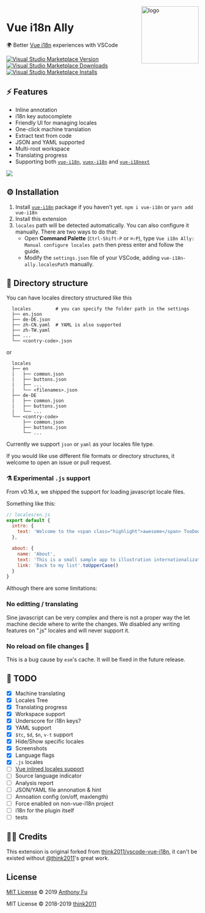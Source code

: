 <img src="https://raw.githubusercontent.com/antfu/vue-i18n-ally/master/static/logo.png" alt="logo" width="150" align="right"/>

# Vue i18n Ally

🌍 Better [Vue i18n](https://github.com/kazupon/vue-i18n) experiences with VSCode

[![Visual Studio Marketplace Version](https://img.shields.io/visual-studio-marketplace/v/antfu.vue-i18n-ally.svg?color=blue&style=flat-square&label=VSCode%20Marketplace&logo=data%3Aimage%2Fsvg%2Bxml%3Bbase64%2CPHN2ZyBpZD0iTGF5ZXJfMSIgeG1sbnM9Imh0dHA6Ly93d3cudzMub3JnLzIwMDAvc3ZnIiB2aWV3Qm94PSIwIDAgMjM0IDIzNS4xIiB3aWR0aD0iMjQ4OCIgaGVpZ2h0PSIyNTAwIj48c3R5bGU%2BLnN0MHtmaWxsOiMwMTc5Y2J9PC9zdHlsZT48cGF0aCBjbGFzcz0ic3QwIiBkPSJNODMuMyAxNDMuOWwtNTggNDUuMkwwIDE3Ni41VjU4LjdMMjUuMiA0Nmw1Ny42IDQ1LjNMMTc0IDBsNjAgMjMuOXYxODYuOWwtNTkuNyAyNC4zLTkxLTkxLjJ6bTg4LjkgMTUuOVY3NS4zbC01NC42IDQyLjMgNTQuNiA0Mi4yek0yNy4zIDE0NC42TDU2IDExOC41IDI3LjMgODkuOXY1NC43eiIvPjwvc3ZnPg%3D%3D)](https://marketplace.visualstudio.com/items?itemName=antfu.vue-i18n-ally)
[![Visual Studio Marketplace Downloads](https://img.shields.io/visual-studio-marketplace/d/antfu.vue-i18n-ally.svg?style=flat-square)](https://marketplace.visualstudio.com/items?itemName=antfu.vue-i18n-ally)
[![Visual Studio Marketplace Installs](https://img.shields.io/visual-studio-marketplace/i/antfu.vue-i18n-ally.svg?style=flat-square)](https://marketplace.visualstudio.com/items?itemName=antfu.vue-i18n-ally)


## ⚡ Features

- Inline annotation
- i18n key autocomplete
- Friendly UI for managing locales
- One-click machine translation
- Extract text from code
- JSON and YAML supported
- Multi-root workspace
- Translating progress
- Supporting both [`vue-i18n`](https://github.com/kazupon/vue-i18n), [`vuex-i18n`](https://github.com/dkfbasel/vuex-i18n) and [`vue-i18next`](https://github.com/panter/vue-i18next)

![](https://raw.githubusercontent.com/antfu/vue-i18n-ally/master/screenshots/overview.png)


## ⚙ Installation

1. Install [`vue-i18n`](https://github.com/kazupon/vue-i18n) package if you haven't yet. `npm i vue-i18n` or `yarn add vue-i18n`
2. Install this extension
3. `locales` path will be detected automatically. You can also configure it manually. There are two ways to do that:
   - Open **Command Palette** (`Ctrl-Shift-P` or `⌘⇧P`), type `Vue i18n Ally: Manual configure locales path` then press enter and follow the guide.
   - Modify the `settings.json` file of your VSCode, adding `vue-i18n-ally.localesPath` manually.

## 📂 Directory structure

You can have locales directory structured like this

```
  locales         # you can specify the folder path in the settings
  ├── en.json
  ├── de-DE.json
  ├── zh-CN.yaml  # YAML is also supported
  ├── zh-TW.yaml
  ├── ...
  └── <contry-code>.json
```

or

```
  locales
  ├── en
  |   ├── common.json
  |   ├── buttons.json
  |   ├── ...
  |   └── <filenames>.json
  ├── de-DE
  |   ├── common.json
  |   ├── buttons.json
  |   └── ...
  └── <contry-code>
      ├── common.json
      ├── buttons.json
      └── ...
```

Currently we support `json` or `yaml` as your locales file type.

If you would like use different file formats or directory structures, it welcome to open an issue or pull request.

### ⚗ Experimental `.js` support

From v0.16.x, we shipped the support for loading javascript locale files.

Something like this:

```js
// locales/en.js
export default {
  intro: {
    text: 'Welcome to the <span class="highlight">awesome</span> TooDoo App'
  },

  about: {
    name: 'About',
    text: 'This is a small sample app to illustration internationalization with the vuex-i18n plugin.',
    link: 'Back to my list'.toUpperCase()
  }
}
```

Although there are some limitations:

### No editting / translating
Sine javascript can be very complex and there is not a proper way the let machine decide where to write the changes. We disabled any writing features on ".js" locales and will never support it.

### No reload on file changes 🐞
This is a bug cause by `esm`'s cache. It will be fixed in the future release.

## 📅 TODO

- [x] Machine translating
- [x] Locales Tree
- [x] Translating progress
- [x] Workspace support
- [x] Underscore for i18n keys?
- [x] YAML support
- [x] `$tc`, `$d`, `$n`, `v-t` support
- [x] Hide/Show specific locales
- [x] Screenshots
- [x] Language flags
- [x] `.js` locales
- [ ] [Vue inlined locales support](http://kazupon.github.io/vue-i18n/guide/sfc.html)
- [ ] Source language indicator
- [ ] Analysis report
- [ ] JSON/YAML file annonation & hint
- [ ] Annoation config (on/off, maxlength)
- [ ] Force enabled on non-vue-i18n project
- [ ] i18n for the plugin itself
- [ ] tests

## 👨‍💻 Credits

This extension is original forked from [think2011/vscode-vue-i18n](https://github.com/think2011/vscode-vue-i18n), it can't be existed without [@think2011](https://github.com/think2011)'s great work.

## License

[MIT License](https://github.com/antfu/vue-i18n-ally/blob/master/LICENSE) © 2019 [Anthony Fu](https://github.com/antfu)

MIT License © 2018-2019 [think2011](https://github.com/think2011)
